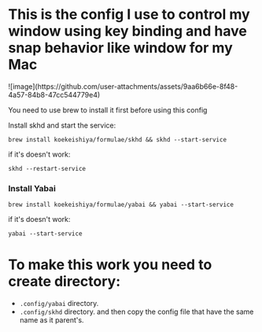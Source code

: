 <h1>This is the config I use to control my window using key binding and have snap behavior like window for my Mac</h1>
![image](https://github.com/user-attachments/assets/9aa6b66e-8f48-4a57-84b8-47cc544779e4)
<p>You need to use brew to install it first before using this config</p>
Install skhd and start the service:

    brew install koekeishiya/formulae/skhd && skhd --start-service
    
if it's doesn't work:

    skhd --restart-service

<h3>Install Yabai</h3>

    brew install koekeishiya/formulae/yabai && yabai --start-service

if it's doesn't work:

    yabai --start-service


<h1>To make this work you need to create directory:</h1>

- `.config/yabai` directory.
- `.config/skhd` directory.
and then copy the config file that have the same name as it parent's.
